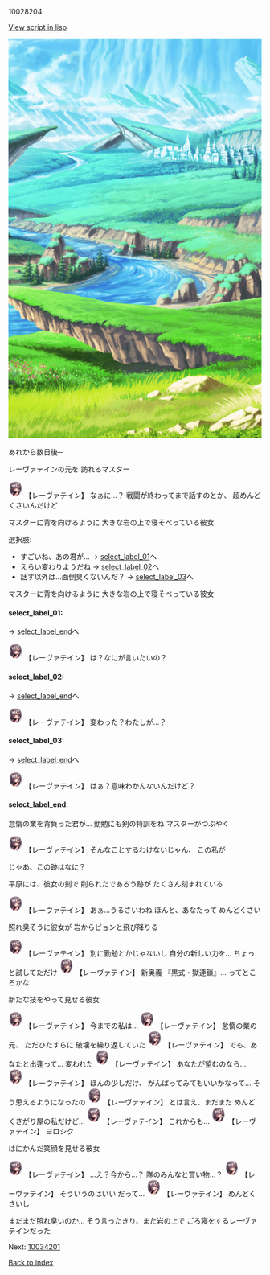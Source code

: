 10028204

[View script in lisp](../scripts/10028204.txt)

![plain.png](../images/backgrounds/plain.png)

あれから数日後─

レーヴァテインの元を
訪れるマスター

<img src="../images/units/100281.png" alt="100281.png" height="34"/>
【レーヴァテイン】
なぁに…？
戦闘が終わってまで話すのとか、
超めんどくさいんだけど

マスターに背を向けるように
大きな岩の上で寝そべっている彼女

選択肢:
- すごいね、あの君が… → [select_label_01](#select_label_01)へ
- えらい変わりようだね → [select_label_02](#select_label_02)へ
- 話す以外は…面倒臭くないんだ？ → [select_label_03](#select_label_03)へ

マスターに背を向けるように
大きな岩の上で寝そべっている彼女

#### select_label_01:
 → [select_label_end](#select_label_end)へ

<img src="../images/units/100281.png" alt="100281.png" height="34"/>
【レーヴァテイン】
は？なにが言いたいの？

#### select_label_02:
 → [select_label_end](#select_label_end)へ

<img src="../images/units/100281.png" alt="100281.png" height="34"/>
【レーヴァテイン】
変わった？わたしが…？

#### select_label_03:
 → [select_label_end](#select_label_end)へ

<img src="../images/units/100281.png" alt="100281.png" height="34"/>
【レーヴァテイン】
はぁ？意味わかんないんだけど？

#### select_label_end:

怠惰の業を背負った君が…
勤勉にも剣の特訓をね
マスターがつぶやく

<img src="../images/units/100281.png" alt="100281.png" height="34"/>
【レーヴァテイン】
そんなことするわけないじゃん、
この私が

じゃあ、この跡はなに？

平原には、彼女の剣で
削られたであろう跡が
たくさん刻まれている

<img src="../images/units/100281.png" alt="100281.png" height="34"/>
【レーヴァテイン】
あぁ…うるさいわね
ほんと、あなたって
めんどくさい

照れ臭そうに彼女が
岩からピョンと飛び降りる

<img src="../images/units/100281.png" alt="100281.png" height="34"/>
【レーヴァテイン】
別に勤勉とかじゃないし
自分の新しい力を…
ちょっと試してただけ

<img src="../images/units/100281.png" alt="100281.png" height="34"/>
【レーヴァテイン】
新奥義
『黒式・獄連鎖』…
ってところかな

新たな技をやって見せる彼女

<img src="../images/units/100281.png" alt="100281.png" height="34"/>
【レーヴァテイン】
今までの私は…

<img src="../images/units/100281.png" alt="100281.png" height="34"/>
【レーヴァテイン】
怠惰の業の元、
ただひたすらに
破壊を繰り返していた

<img src="../images/units/100281.png" alt="100281.png" height="34"/>
【レーヴァテイン】
でも、あなたと出逢って…
変われた

<img src="../images/units/100281.png" alt="100281.png" height="34"/>
【レーヴァテイン】
あなたが望むのなら…

<img src="../images/units/100281.png" alt="100281.png" height="34"/>
【レーヴァテイン】
ほんの少しだけ、
がんばってみてもいいかなって…
そう思えるようになったの

<img src="../images/units/100281.png" alt="100281.png" height="34"/>
【レーヴァテイン】
とは言え、まだまだ
めんどくさがり屋の私だけど…

<img src="../images/units/100281.png" alt="100281.png" height="34"/>
【レーヴァテイン】
これからも…

<img src="../images/units/100281.png" alt="100281.png" height="34"/>
【レーヴァテイン】
ヨロシク

はにかんだ笑顔を見せる彼女

<img src="../images/units/100281.png" alt="100281.png" height="34"/>
【レーヴァテイン】
…え？今から…？
隊のみんなと買い物…？

<img src="../images/units/100281.png" alt="100281.png" height="34"/>
【レーヴァテイン】
そういうのはいい
だって…

<img src="../images/units/100281.png" alt="100281.png" height="34"/>
【レーヴァテイン】
めんどくさいし

まだまだ照れ臭いのか…
そう言ったきり、また岩の上で
ごろ寝をするレーヴァテインだった


Next: [10034201](10034201.md)

[Back to index](index.md)
